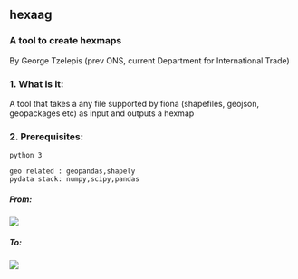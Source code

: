 ##  hexaag 
###  A tool to create hexmaps

By George Tzelepis (prev ONS, current Department for International Trade)

### 1. What is it:

A tool that takes a any file supported by fiona (shapefiles, geojson, geopackages etc) as input and outputs a hexmap

### 2. Prerequisites:

    python 3 

    geo related : geopandas,shapely  
    pydata stack: numpy,scipy,pandas



##### From:
![](https://github.com/gtgeo/hexaag/blob/master/EW_local_authorities.png)

##### To:
![](https://github.com/gtgeo/hexaag/blob/master/HexMap.png)





